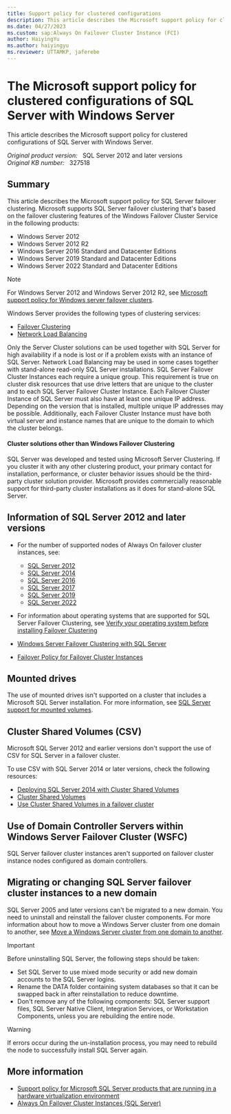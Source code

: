 ```yaml
---
title: Support policy for clustered configurations
description: This article describes the Microsoft support policy for clustered configurations of SQL Server with Windows Server.
ms.date: 04/27/2023
ms.custom: sap:Always On Failover Cluster Instance (FCI)
author: HaiyingYu
ms.author: haiyingyu
ms.reviewer: UTTAMKP, jaferebe
---
```


# The Microsoft support policy for clustered configurations of SQL Server with Windows Server

This article describes the Microsoft support policy for clustered configurations of SQL Server with Windows Server.

_Original product version:_ &nbsp; SQL Server 2012 and later versions  
_Original KB number:_ &nbsp; 327518

## Summary

This article describes the Microsoft support policy for SQL Server failover clustering. Microsoft supports SQL Server failover clustering that's based on the failover clustering features of the Windows Failover Cluster Service in the following products:

- Windows Server 2012
- Windows Server 2012 R2
- Windows Server 2016 Standard and Datacenter Editions
- Windows Server 2019 Standard and Datacenter Editions
- Windows Server 2022 Standard and Datacenter Editions

> [!NOTE]
> For Windows Server 2012 and Windows Server 2012 R2, see [Microsoft support policy for Windows server failover clusters](../../../windows-server/high-availability/microsoft-support-policy-failover-clusters.md).

Windows Server provides the following types of clustering services:

- [Failover Clustering](/windows-server/failover-clustering/failover-clustering-overview)
- [Network Load Balancing](/windows-server/networking/technologies/network-load-balancing)

Only the Server Cluster solutions can be used together with SQL Server for high availability if a node is lost or if a problem exists with an instance of SQL Server. Network Load Balancing may be used in some cases together with stand-alone read-only SQL Server installations. SQL Server Failover Cluster Instances each require a unique group. This requirement is true on cluster disk resources that use drive letters that are unique to the cluster and to each SQL Server Failover Cluster Instance. Each Failover Cluster Instance of SQL Server must also have at least one unique IP address. Depending on the version that is installed, multiple unique IP addresses may be possible. Additionally, each Failover Cluster Instance must have both virtual server and instance names that are unique to the domain to which the cluster belongs.

#### Cluster solutions other than Windows Failover Clustering

SQL Server was developed and tested using Microsoft Server Clustering. If you cluster it with any other clustering product, your primary contact for installation, performance, or cluster behavior issues should be the third-party cluster solution provider. Microsoft provides commercially reasonable support for third-party cluster installations as it does for stand-alone SQL Server.

## Information of SQL Server 2012 and later versions

- For the number of supported nodes of Always On failover cluster instances, see:

  - [SQL Server 2012](/previous-versions/sql/sql-server-2012/cc645993(v=sql.110)#high-availability) 
  - [SQL Server 2014](/previous-versions/sql/2014/getting-started/features-supported-by-the-editions-of-sql-server-2014#High_availability)
  - [SQL Server 2016](/sql/sql-server/editions-and-components-of-sql-server-2016#RDBMSHA)
  - [SQL Server 2017](/sql/sql-server/editions-and-components-of-sql-server-2017#RDBMSHA)
  - [SQL Server 2019](/sql/sql-server/editions-and-components-of-sql-server-2019#RDBMSHA)
  - [SQL Server 2022](/sql/sql-server/editions-and-components-of-sql-server-2022#RDBMSHA)
- For information about operating systems that are supported for SQL Server Failover Clustering, see [Verify your operating system before installing Failover Clustering](/sql/sql-server/failover-clusters/install/before-installing-failover-clustering#OS_Support)
- [Windows Server Failover Clustering with SQL Server](/sql/sql-server/failover-clusters/windows/windows-server-failover-clustering-wsfc-with-sql-server)
- [Failover Policy for Failover Cluster Instances](/sql/sql-server/failover-clusters/windows/failover-policy-for-failover-cluster-instances)

## Mounted drives

The use of mounted drives isn't supported on a cluster that includes a Microsoft SQL Server installation. For more information, see [SQL Server support for mounted volumes](/sql/sql-server/failover-clusters/install/before-installing-failover-clustering#Hardware).

## Cluster Shared Volumes (CSV)

Microsoft SQL Server 2012 and earlier versions don't support the use of CSV for SQL Server in a failover cluster.

To use CSV with SQL Server 2014 or later versions, check the following resources:

- [Deploying SQL Server 2014 with Cluster Shared Volumes](https://techcommunity.microsoft.com/t5/failover-clustering/deploying-sql-server-2014-with-cluster-shared-volumes/ba-p/371962)
- [Cluster Shared Volumes](/previous-versions/windows/it-pro/windows-server-2008-R2-and-2008/ee830307(v=ws.10))
- [Use Cluster Shared Volumes in a failover cluster](/windows-server/failover-clustering/failover-cluster-csvs)

## Use of Domain Controller Servers within Windows Server Failover Cluster (WSFC)

SQL Server failover cluster instances aren't supported on failover cluster instance nodes configured as domain controllers.

## Migrating or changing SQL Server failover cluster instances to a new domain

SQL Server 2005 and later versions can't be migrated to a new domain. You need to uninstall and reinstall the failover cluster components. For more information about how to move a Windows Server cluster from one domain to another, see [Move a Windows Server cluster from one domain to another](../../../windows-server/high-availability/move-server-cluster-to-another-domain.md).

> [!IMPORTANT]
> Before uninstalling SQL Server, the following steps should be taken:
>
> - Set SQL Server to use mixed mode security or add new domain accounts to the SQL Server logins.
> - Rename the DATA folder containing system databases so that it can be swapped back in after reinstallation to reduce downtime.
> - Don't remove any of the following components: SQL Server support files, SQL Server Native Client, Integration Services, or Workstation Components, unless you are rebuilding the entire node.

> [!WARNING]
> If errors occur during the un-installation process, you may need to rebuild the node to successfully install SQL Server again.

## More information

- [Support policy for Microsoft SQL Server products that are running in a hardware virtualization environment](../../general/support-policy-hardware-virtualization-product.md)
- [Always On Failover Cluster Instances (SQL Server)](/sql/sql-server/failover-clusters/windows/always-on-failover-cluster-instances-sql-server)

